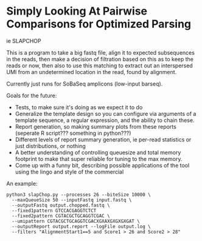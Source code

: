 
# Simply Looking At Pairwise Comparisons for Optimized Parsing

ie SLAPCHOP

This is a program to take a big fastq file, align it to expected subsequences
in the reads, then make a decision of filtration based on this as to keep
the reads or now, then also to use this matching to extract out an
interspersed UMI from an undetermined location in the read, found by alignment.

Currently just runs for SoBaSeq amplicons (low-input barseq).

Goals for the future:

- Tests, to make sure it's doing as we expect it to do
- Generalize the template design so you can configure via arguments of
    a template sequence, a regular expression, and the ability to chain these.
- Report generation, so making summary plots from these reports
    (seperate R script??? something in python???)
- Different levels of report summary generation, ie per-read statistics or
    just distributions, or nothing
- A better understanding of controlling queuesize and total memory footprint
    to make that super reliable for tuning to the max memory.
- Come up with a funny bit, describing possible applications of the tool
    using the lingo and style of the commercial

An example:

    python3 slapChop.py --processes 26 --biteSize 10000 \
      --maxQueueSize 50 --inputFastq input.fastq \
      --outputFastq output.chopped.fastq \
      --fixed1pattern GTCCACGAGGTCTCT 
      --fixed2pattern CGTACGCTGCAGGTCGAC \
      --umipattern CGTACGCTGCAGGTCGACXGXAXGXGXGXGAT \
      --outputReport output.report --logFile output.log \
      --filters "AlignmentStart1==5 and Score1 > 26 and Score2 > 28" 



